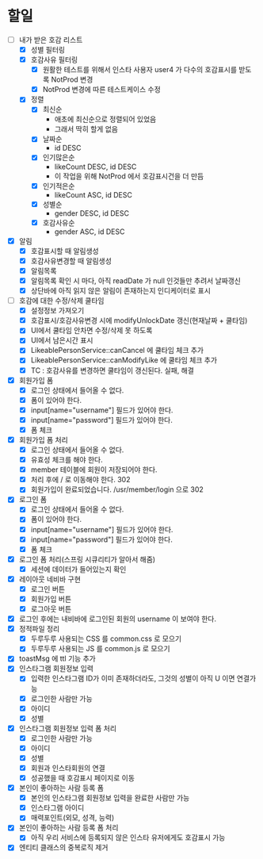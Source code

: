 # 할일

- [ ] 내가 받은 호감 리스트
  - [x] 성별 필터링
  - [x] 호감사유 필터링
    - [x] 원활한 테스트를 위해서 인스타 사용자 user4 가 다수의 호감표시를 받도록 NotProd 변경
    - [x] NotProd 변경에 따른 테스트케이스 수정
  - [x] 정렬
    - [x] 최신순
      - 애초에 최신순으로 정렬되어 있었음
      - 그래서 딱히 할게 없음
    - [x] 날짜순
      - id DESC
    - [x] 인기많은순
      - likeCount DESC, id DESC
      - 이 작업을 위해 NotProd 에서 호감표시건을 더 만듬
    - [x] 인기적은순
      - likeCount ASC, id DESC
    - [x] 성별순
      - gender DESC, id DESC
    - [x] 호감사유순
      - gender ASC, id DESC
- [x] 알림
  - [x] 호감표시할 때 알림생성
  - [x] 호감사유변경할 때 알림생성
  - [x] 알림목록
  - [x] 알림목록 확인 시 마다, 아직 readDate 가 null 인것들만 추려서 날짜갱신
  - [x] 상단바에 아직 읽지 않은 알림이 존재하는지 인디케이터로 표시
- [ ] 호감에 대한 수정/삭제 쿨타임
  - [x] 설정정보 가져오기
  - [x] 호감표시/호감사유변경 시에 modifyUnlockDate 갱신(현재날짜 + 쿨타임)
  - [x] UI에서 쿨타임 안차면 수정/삭제 못 하도록
  - [x] UI에서 남은시간 표시
  - [x] LikeablePersonService::canCancel 에 쿨타임 체크 추가
  - [x] LikeablePersonService::canModifyLike 에 쿨타임 체크 추가
  - [x] TC : 호감사유를 변경하면 쿨타임이 갱신된다. 실패, 해결
- [x] 회원가입 폼
  - [x] 로그인 상태에서 들어올 수 없다.
  - [x] 폼이 있어야 한다.
  - [x] input[name="username"] 필드가 있어야 한다.
  - [x] input[name="password"] 필드가 있어야 한다.
  - [x] 폼 체크
- [x] 회원가입 폼 처리
  - [x] 로그인 상태에서 들어올 수 없다.
  - [x] 유효성 체크를 해야 한다.
  - [x] member 테이블에 회원이 저장되어야 한다.
  - [x] 처리 후에 / 로 이동해야 한다. 302
  - [x] 회원가입이 완료되었습니다. /usr/member/login 으로 302
- [x] 로그인 폼
  - [x] 로그인 상태에서 들어올 수 없다.
  - [x] 폼이 있어야 한다.
  - [x] input[name="username"] 필드가 있어야 한다.
  - [x] input[name="password"] 필드가 있어야 한다.
  - [x] 폼 체크
- [x] 로그인 폼 처리(스프링 시큐리티가 알아서 해줌)
  - [x] 세션에 데이터가 들어있는지 확인
- [x] 레이아웃 네비바 구현
  - [x] 로그인 버튼
  - [x] 회원가입 버튼
  - [x] 로그아웃 버튼
- [x] 로그인 후에는 내비바에 로그인된 회원의 username 이 보여야 한다.
- [x] 정적파일 정리
  - [x] 두루두루 사용되는 CSS 를 common.css 로 모으기
  - [x] 두루두루 사용되는 JS 를 common.js 로 모으기
- [x] toastMsg 에 ttl 기능 추가
- [x] 인스타그램 회원정보 입력
  - [x] 입력한 인스타그램 ID가 이미 존재하더라도, 그것의 성별이 아직 U 이면 연결가능
  - [x] 로그인한 사람만 가능
  - [x] 아이디
  - [x] 성별
- [x] 인스타그램 회원정보 입력 폼 처리
  - [x] 로그인한 사람만 가능
  - [x] 아이디
  - [x] 성별
  - [x] 회원과 인스타회원의 연결
  - [x] 성공했을 때 호감표시 페이지로 이동
- [x] 본인이 좋아하는 사람 등록 폼
  - [x] 본인의 인스타그램 회원정보 입력을 완료한 사람만 가능
  - [x] 인스타그램 아이디
  - [x] 매력포인트(외모, 성격, 능력)
- [x] 본인이 좋아하는 사람 등록 폼 처리
  - [x] 아직 우리 서비스에 등록되지 않은 인스타 유저에게도 호감표시 가능
- [x] 엔티티 클래스의 중복로직 제거